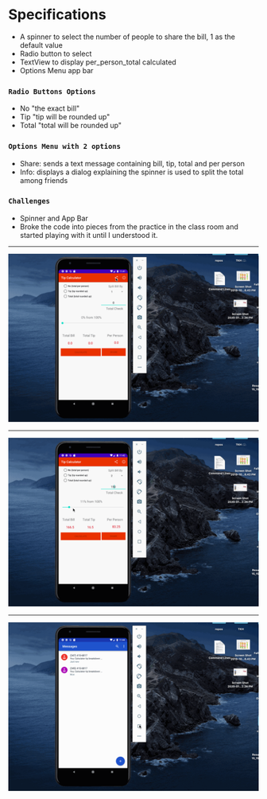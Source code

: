 # Specifications
<ul>
  
  <li>A spinner to select the number of people to share the bill, 1 as the default value</li>
  <li>Radio button to select</li>
  <li>TextView to display per_person_total calculated</li>
  <li>Options Menu app bar</li>
 </ul>
 
### `Radio Buttons Options`
<ul>
  <li>No "the exact bill"</li>
  <li>Tip "tip will be rounded up"</li>
  <li>Total "total will be rounded up"</li>
 </ul>

 ### `Options Menu with 2 options`
<ul>
  <li>Share: sends a text message containing bill, tip, total and per person</li>
  <li>Info: displays a dialog explaining the spinner is used to split the total among friends</li>
 </ul>
 
 ### `Challenges`
 <ul>
  <li>Spinner and App Bar</li>
  <li>Broke the code into pieces from the practice in the class room and started playing with it until I understood it. </li>
 </ul>


---

![](calc1.gif)

---

![](calc2.gif)

---

![](calc3.gif)




